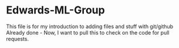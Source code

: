 # Edwards-ML-Group
This file is for my introduction to adding files and stuff with git/github
Already done - Now, I want to pull this to check on the code for pull requests.
